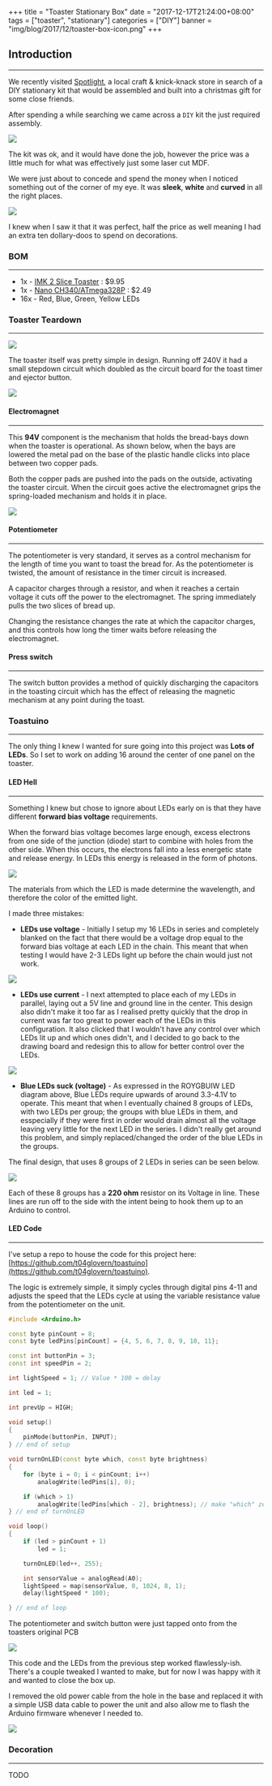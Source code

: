 +++
title = "Toaster Stationary Box"
date = "2017-12-17T21:24:00+08:00"
tags = ["toaster", "stationary"]
categories = ["DIY"]
banner = "img/blog/2017/12/toaster-box-icon.png"
+++

## Introduction
---

We recently visited [Spotlight](https://www.spotlightstores.com), a local craft & knick-knack store in search of a DIY stationary kit that would be assembled and built into a christmas gift for some close friends.

After spending a while searching we came across a `DIY` kit the just required assembly.

<img class="img-responsive image-box-shadow" src="/img/blog/2017/12/stationary-kit-spotlight.jpg" />

The kit was ok, and it would have done the job, however the price was a little much for what was effectively just some laser cut MDF.

We were just about to concede and spend the money when I noticed something out of the corner of my eye. It was **sleek**, **white** and **curved** in all the right places.

<img class="img-responsive image-box-shadow" src="/img/blog/2017/12/toaster-spotlight.jpg" />

I knew when I saw it that it was perfect, half the price as well meaning I had an extra ten dollary-doos to spend on decorations.

### BOM
---

* 1x - [IMK 2 Slice Toaster](https://www.spotlightstores.com/kitchen-dining/kitchen-appliances/toasters/imk-2-slice-toaster/p/BP80271373) : $9.95
* 1x - [Nano CH340/ATmega328P](https://www.aliexpress.com/item/Nano-CH340-ATmega328P-MicroUSB-Compatible-for-Arduino-Nano-V3/32572612009.html) : $2.49
* 16x - Red, Blue, Green, Yellow LEDs

### Toaster Teardown
---

<img class="img-responsive image-box-shadow" src="/img/blog/2017/12/toaster-pop-feature.gif" />

The toaster itself was pretty simple in design. Running off 240V it had a small stepdown circuit which doubled as the circuit board for the toast timer and ejector button.

<img class="img-responsive image-box-shadow" src="/img/blog/2017/12/toaster-teardown-circuit.jpg" />

#### Electromagnet
---

This **94V** component is the mechanism that holds the bread-bays down when the toaster is operational. As shown below, when the bays are lowered the metal pad on the base of the plastic handle clicks into place between two copper pads.

Both the copper pads are pushed into the pads on the outside, activating the toaster circuit. When the circuit goes active the electromagnet grips the spring-loaded mechanism and holds it in place.

<img class="img-responsive image-box-shadow" src="/img/blog/2017/12/toaster-spring-demo.gif" />

#### Potentiometer
---

The potentiometer is very standard, it serves as a control mechanism for the length of time you want to toast the bread for. As the potentiometer is twisted, the amount of resistance in the timer circuit is increased.

A capacitor charges through a resistor, and when it reaches a certain voltage it cuts off the power to the electromagnet. The spring immediately pulls the two slices of bread up.

Changing the resistance changes the rate at which the capacitor charges, and this controls how long the timer waits before releasing the electromagnet.

#### Press switch
---

The switch button provides a method of quickly discharging the capacitors in the toasting circuit which has the effect of releasing the magnetic mechanism at any point during the toast.

### Toastuino
---

The only thing I knew I wanted for sure going into this project was **Lots of LEDs**. So I set to work on adding 16 around the center of one panel on the toaster.

#### LED Hell
---

Something I knew but chose to ignore about LEDs early on is that they have different **forward bias voltage** requirements.

When the forward bias voltage becomes large enough, excess electrons from one side of the junction (diode) start to combine with holes from the other side. When this occurs, the electrons fall into a less energetic state and release energy. In LEDs this energy is released in the form of photons.

<img class="img-responsive image-box-shadow" src="/img/blog/2017/12/toaster-led-roygbuiw.png" />

The materials from which the LED is made determine the wavelength, and therefore the color of the emitted light.

I made three mistakes:

* **LEDs use voltage** - Initially I setup my 16 LEDs in series and completely blanked on the fact that there would be a voltage drop equal to the forward bias voltage at each LED in the chain. This meant that when testing I would have 2-3 LEDs light up before the chain would just not work.

<img class="img-responsive image-box-shadow" src="/img/blog/2017/12/toaster-led-series.jpg" />

* **LEDs use current** - I next attempted to place each of my LEDs in parallel, laying out a 5V line and ground line in the center. This design also didn't make it too far as I realised pretty quickly that the drop in current was far too great to power each of the LEDs in this configuration. It also clicked that I wouldn't have any control over which LEDs lit up and which ones didn't, and I decided to go back to the drawing board and redesign this to allow for better control over the LEDs.

<img class="img-responsive image-box-shadow" src="/img/blog/2017/12/toaster-led-parallel.jpg" />

* **Blue LEDs suck (voltage)** - As expressed in the ROYGBUIW LED diagram above, Blue LEDs require upwards of around 3.3-4.1V to operate. This meant that when I eventually chained 8 groups of LEDs, with two LEDs per group; the groups with blue LEDs in them, and esspecially if they were first in order would drain almost all the voltage leaving very little for the next LED in the series. I didn't really get around this problem, and simply replaced/changed the order of the blue LEDs in the groups.

The final design, that uses 8 groups of 2 LEDs in series can be seen below.

<img class="img-responsive image-box-shadow" src="/img/blog/2017/12/toaster-led-series-groups.jpg" />

Each of these 8 groups has a **220 ohm** resistor on its Voltage in line. These lines are run off to the side with the intent being to hook them up to an Arduino to control.

#### LED Code
---

I've setup a repo to house the code for this project here: [https://github.com/t04glovern/toastuino](https://github.com/t04glovern/toastuino).

The logic is extremely simple, it simply cycles through digital pins 4-11 and adjusts the speed that the LEDs cycle at using the variable resistance value from the potentiometer on the unit.

```cpp
#include <Arduino.h>

const byte pinCount = 8;
const byte ledPins[pinCount] = {4, 5, 6, 7, 8, 9, 10, 11};

const int buttonPin = 3;
const int speedPin = 2;

int lightSpeed = 1; // Value * 100 = delay

int led = 1;

int prevUp = HIGH;

void setup()
{
    pinMode(buttonPin, INPUT);
} // end of setup

void turnOnLED(const byte which, const byte brightness)
{
    for (byte i = 0; i < pinCount; i++)
        analogWrite(ledPins[i], 0);

    if (which > 1)
        analogWrite(ledPins[which - 2], brightness); // make "which" zero-relative
} // end of turnOnLED

void loop()
{
    if (led > pinCount + 1)
        led = 1;

    turnOnLED(led++, 255);

    int sensorValue = analogRead(A0);
    lightSpeed = map(sensorValue, 0, 1024, 8, 1);
    delay(lightSpeed * 100);

} // end of loop
```

The potentiometer and switch button were just tapped onto from the toasters original PCB

<img class="img-responsive image-box-shadow" src="/img/blog/2017/12/toaster-potentiometer.jpg" />

This code and the LEDs from the previous step worked flawlessly-ish. There's a couple tweaked I wanted to make, but for now I was happy with it and wanted to close the box up.

I removed the old power cable from the hole in the base and replaced it with a simple USB data cable to power the unit and also allow me to flash the Arduino firmware whenever I needed to.

<img class="img-responsive image-box-shadow" src="/img/blog/2017/12/toaster-usb-connector.jpg" />

### Decoration
---

TODO
